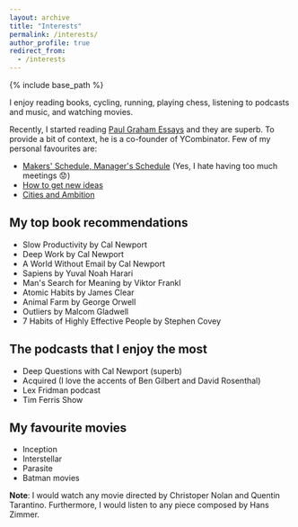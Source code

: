 ```yaml
---
layout: archive
title: "Interests"
permalink: /interests/
author_profile: true
redirect_from:
  - /interests
---
```


{% include base_path %}

I enjoy reading books, cycling, running, playing chess, listening to podcasts and music, and watching movies. 

Recently, I started reading [Paul Graham Essays](https://paulgraham.com/articles.html) and they are superb. To provide a bit of context, he is a co-founder of YCombinator. Few of my personal favourites are:

* [Makers' Schedule, Manager's Schedule](https://paulgraham.com/makersschedule.html) (Yes, I hate having too much meetings :worried:)
* [How to get new ideas](https://paulgraham.com/getideas.html)
* [Cities and Ambition](https://paulgraham.com/cities.html)


## My top book recommendations

* Slow Productivity by Cal Newport
* Deep Work by Cal Newport
* A World Without Email by Cal Newport
* Sapiens by Yuval Noah Harari
* Man's Search for Meaning by Viktor Frankl
* Atomic Habits by James Clear
* Animal Farm by George Orwell
* Outliers by Malcom Gladwell
* 7 Habits of Highly Effective People by Stephen Covey

## The podcasts that I enjoy the most

* Deep Questions with Cal Newport (superb)
* Acquired (I love the accents of Ben Gilbert and David Rosenthal)
* Lex Fridman podcast
* Tim Ferris Show


## My favourite movies

* Inception
* Interstellar
* Parasite
* Batman movies

**Note**: I would watch any movie directed by Christoper Nolan and Quentin Tarantino. Furthermore, I would listen to any piece composed by Hans Zimmer.


 
